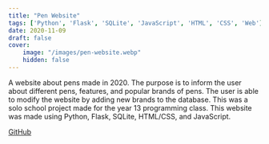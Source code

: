 ```yaml
---
title: "Pen Website"
tags: ['Python', 'Flask', 'SQLite', 'JavaScript', 'HTML', 'CSS', 'Web']
date: 2020-11-09
draft: false
cover:
    image: "/images/pen-website.webp"
    hidden: false
---
```

A website about pens made in 2020.
The purpose is to inform the user about different pens, features, and popular brands of pens.
The user is able to modify the website by adding new brands to the database.
This was a solo school project made for the year 13 programming class.
This website was made using Python, Flask, SQLite, HTML/CSS, and JavaScript.

[GitHub](https://github.com/FarzadHayat/flask-website)
